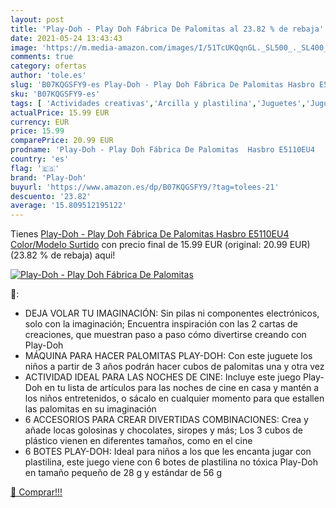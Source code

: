 ```yaml
---
layout: post
title: 'Play-Doh - Play Doh Fábrica De Palomitas al 23.82 % de rebaja'
date: 2021-05-24 13:43:43
image: 'https://m.media-amazon.com/images/I/51TcUKQqnGL._SL500_._SL400_.jpg'
comments: true
category: ofertas
author: 'tole.es'
slug: 'B07KQGSFY9-es Play-Doh - Play Doh Fábrica De Palomitas Hasbro E5110EU4...'
sku: 'B07KQGSFY9-es'
tags: [ 'Actividades creativas','Arcilla y plastilina','Juguetes','Juguetes y juegos','doh','hasbro','play','play-doh', ]
actualPrice: 15.99 EUR
currency: EUR
price: 15.99
comparePrice: 20.99 EUR
prodname: 'Play-Doh - Play Doh Fábrica De Palomitas  Hasbro E5110EU4    Color/Modelo Surtido'
country: 'es'
flag: '🇪🇸'
brand: 'Play-Doh'
buyurl: 'https://www.amazon.es/dp/B07KQGSFY9/?tag=tolees-21'
descuento: '23.82'
average: '15.809512195122'
---
```


Tienes [Play-Doh - Play Doh Fábrica De Palomitas  Hasbro E5110EU4    Color/Modelo Surtido](https://www.amazon.es/dp/B07KQGSFY9/?tag=tolees-21) con precio final de  15.99 EUR (original: 20.99 EUR) (23.82 %  de rebaja) aqui!

[![Play-Doh - Play Doh Fábrica De Palomitas](https://m.media-amazon.com/images/I/51TcUKQqnGL._SL500_._SL400_.jpg)](https://www.amazon.es/dp/B07KQGSFY9/?tag=tolees-21)

🔎:

- DEJA VOLAR TU IMAGINACIÓN: Sin pilas ni componentes electrónicos, solo con la imaginación; Encuentra inspiración con las 2 cartas de creaciones, que muestran paso a paso cómo divertirse creando con Play-Doh
- MÁQUINA PARA HACER PALOMITAS PLAY-DOH: Con este juguete los niños a partir de 3 años podrán hacer cubos de palomitas una y otra vez
- ACTIVIDAD IDEAL PARA LAS NOCHES DE CINE: Incluye este juego Play-Doh en tu lista de artículos para las noches de cine en casa y mantén a los niños entretenidos, o sácalo en cualquier momento para que estallen las palomitas en su imaginación
- 6 ACCESORIOS PARA CREAR DIVERTIDAS COMBINACIONES: Crea y añade locas golosinas y chocolates, siropes y más; Los 3 cubos de plástico vienen en diferentes tamaños, como en el cine
- 6 BOTES PLAY-DOH: Ideal para niños a los que les encanta jugar con plastilina, este juego viene con 6 botes de plastilina no tóxica Play-Doh en tamaño pequeño de 28 g y estándar de 56 g

[🛒 Comprar!!!](https://www.amazon.es/dp/B07KQGSFY9/?tag=tolees-21)
